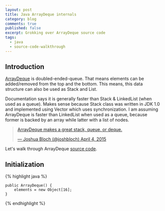 ```yaml
---
layout: post
title: Java ArrayDeque internals
category: blog
comments: true
published: false
excerpt: Grokking over ArrayDeque source code
tags: 
  - java
  - source-code-walkthrough
---
```


## Introduction

[ArrayDeque](https://docs.oracle.com/javase/8/docs/api/java/util/ArrayDeque.html) is doubled-ended-queue. That means elements can be added/removed from the top and the bottom. This means, this data structure can also be used as Stack and List. 

Documentation says it is generally faster than Stack & LinkedList (when used as a queue). Makes sense because Stack class was written in JDK 1.0 and implemented using Vector which uses synchronization. I am assuming ArrayDeque is faster than LinkedList when used as a queue, because former is backed by an array while latter with a list of nodes.

<blockquote class="twitter-tweet" data-conversation="none" data-lang="en"><p lang="en" dir="ltr"><a href="https://twitter.com/jroper?ref_src=twsrc%5Etfw">ArrayDeque makes a great stack, queue, or deque.</p>&mdash; Joshua Bloch (@joshbloch) <a href="https://twitter.com/joshbloch/status/584272140830056450?ref_src=twsrc%5Etfw">April 4, 2015</a></blockquote> <script async src="https://platform.twitter.com/widgets.js" charset="utf-8"></script> 

Let's walk through ArrayDeque [source code](http://gee.cs.oswego.edu/cgi-bin/viewcvs.cgi/jsr166/src/main/java/util/ArrayDeque.java?view=co). 

## Initialization

{% highlight java %}

    


    public ArrayDeque() {
        elements = new Object[16];
    }
{% endhighlight %}